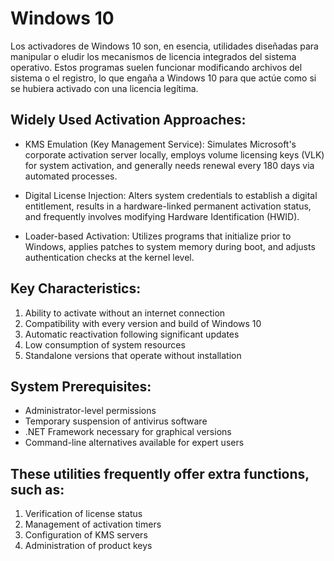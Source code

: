 # Windows 10 
Los activadores de Windows 10 son, en esencia, utilidades diseñadas para manipular o eludir los mecanismos de licencia integrados del sistema operativo. Estos programas suelen funcionar modificando archivos del sistema o el registro, lo que engaña a Windows 10 para que actúe como si se hubiera activado con una licencia legítima.

## Widely Used Activation Approaches:
- KMS Emulation (Key Management Service):
Simulates Microsoft's corporate activation server locally, employs volume licensing keys (VLK) for system activation, and generally needs renewal every 180 days via automated processes.

- Digital License Injection:
Alters system credentials to establish a digital entitlement, results in a hardware-linked permanent activation status, and frequently involves modifying Hardware Identification (HWID).

- Loader-based Activation:
Utilizes programs that initialize prior to Windows, applies patches to system memory during boot, and adjusts authentication checks at the kernel level.

## Key Characteristics:
1. Ability to activate without an internet connection
2. Compatibility with every version and build of Windows 10
3. Automatic reactivation following significant updates
4. Low consumption of system resources
5. Standalone versions that operate without installation
## System Prerequisites:
- Administrator-level permissions
- Temporary suspension of antivirus software
- .NET Framework necessary for graphical versions
- Command-line alternatives available for expert users
## These utilities frequently offer extra functions, such as:
1. Verification of license status
2. Management of activation timers
3. Configuration of KMS servers
4. Administration of product keys
